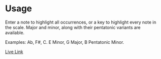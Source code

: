 # Usage
Enter a note to highlight all occurrences, or a key to highlight every note in the scale. Major and minor, along with their pentatonic variants are available.

Examples: Ab, F#, C. E Minor, G Major, B Pentatonic Minor.

[Live Link](https://mildew-stank.github.io/Board-Walk)
